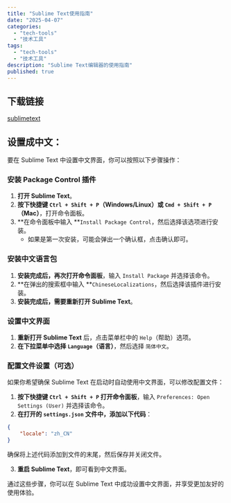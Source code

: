 ```yaml
---
title: "Sublime Text使用指南"
date: "2025-04-07"
categories: 
  - "tech-tools"
  - "技术工具"
tags:
  - "tech-tools"
  - "技术工具"
description: "Sublime Text编辑器的使用指南"
published: true
---
```



## 下载链接
[sublimetext](https://www.sublimetext.com/)

## 设置成中文：
要在 Sublime Text 中设置中文界面，你可以按照以下步骤操作：

### 安装 Package Control 插件
1. **打开 Sublime Text**。
2. **按下快捷键 **`Ctrl + Shift + P`**（Windows/Linux）或 **`Cmd + Shift + P`**（Mac）**，打开命令面板。
3. **在命令面板中输入 **`Install Package Control`，然后选择该选项进行安装。
    - 如果是第一次安装，可能会弹出一个确认框，点击确认即可。

### 安装中文语言包
1. **安装完成后，再次打开命令面板**，输入 `Install Package` 并选择该命令。
2. **在弹出的搜索框中输入 **`ChineseLocalizations`，然后选择该插件进行安装。
3. **安装完成后，需要重新打开 Sublime Text**。

### 设置中文界面
1. **重新打开 Sublime Text** 后，点击菜单栏中的 `Help`（帮助）选项。
2. **在下拉菜单中选择 **`Language`**（语言）**，然后选择 `简体中文`。

### 配置文件设置（可选）
如果你希望确保 Sublime Text 在启动时自动使用中文界面，可以修改配置文件：

1. **按下快捷键 **`Ctrl + Shift + P`** 打开命令面板**，输入 `Preferences: Open Settings (User)` 并选择该命令。
2. **在打开的 **`settings.json`** 文件中，添加以下代码**：

```json
{
    "locale": "zh_CN"
}
```

确保将上述代码添加到文件的末尾，然后保存并关闭文件。

3. **重启 Sublime Text**，即可看到中文界面。

通过这些步骤，你可以在 Sublime Text 中成功设置中文界面，并享受更加友好的使用体验。

